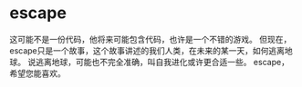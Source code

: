 # escape
这可能不是一份代码，他将来可能包含代码，也许是一个不错的游戏。
但现在，escape只是一个故事，这个故事讲述的我们人类，在未来的某一天，如何逃离地球。
说逃离地球，可能也不完全准确，叫自我进化或许更合适一些。
escape，希望您能喜欢。
